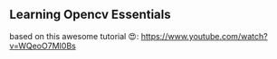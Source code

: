 ## Learning Opencv Essentials
based on this awesome tutorial 😍:
https://www.youtube.com/watch?v=WQeoO7MI0Bs